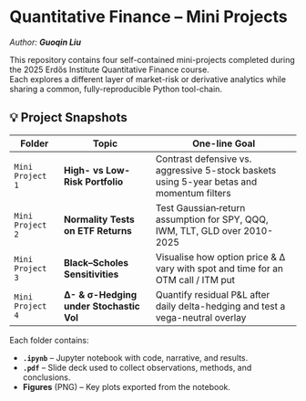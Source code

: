# Quantitative Finance – Mini Projects  
*Author: **Guoqin Liu***  

This repository contains four self-contained mini-projects completed during the 2025 Erdős Institute Quantitative Finance course.  
Each explores a different layer of market-risk or derivative analytics while sharing a common, fully-reproducible Python tool-chain.

## 💡 Project Snapshots
| Folder | Topic | One-line Goal |
|--------|-------|---------------|
| `Mini Project 1` | **High- vs Low-Risk Portfolio** | Contrast defensive vs. aggressive 5-stock baskets using 5-year betas and momentum filters |
| `Mini Project 2` | **Normality Tests on ETF Returns** | Test Gaussian‐return assumption for SPY, QQQ, IWM, TLT, GLD over 2010-2025 |
| `Mini Project 3` | **Black–Scholes Sensitivities** | Visualise how option price & Δ vary with spot and time for an OTM call / ITM put |
| `Mini Project 4` | **Δ- & σ-Hedging under Stochastic Vol** | Quantify residual P&L after daily delta-hedging and test a vega-neutral overlay |

Each folder contains:  

* **`.ipynb`** – Jupyter notebook with code, narrative, and results.  
* **`.pdf`** – Slide deck used to collect observations, methods, and conclusions.  
* **Figures** (PNG) – Key plots exported from the notebook.  

